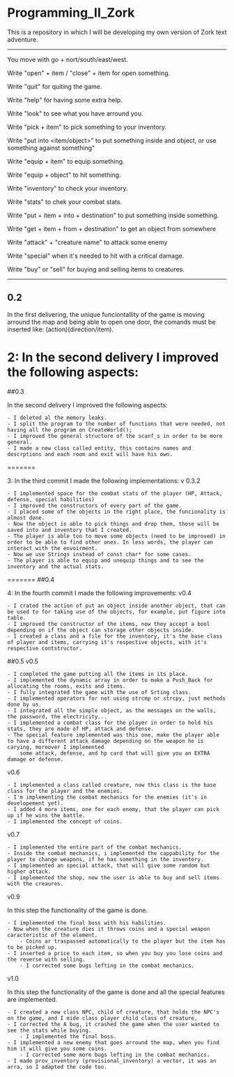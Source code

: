 # Programming_II_Zork
This is a repository in which I will be developing my own version of Zork text adventure.
___
You move with go + nort/south/east/west.

Write "open" + item / "close" + item for open something. 

Write "quit" for quiting the game. 

Write "help" for having some extra help. 

Write "look" to see what you have arround you. 

Write "pick + item" to pick something to your inventory. 

Write "put <item> into <item/object>" to put something inside and object, or use something against something"

Write "equip + item" to equip something.

Write "equip + object" to hit something.

Write "inventory" to check your inventory.

Write "stats" to chek your combat stats.

Write "put + item + into + destination" to put something inside something.

Write "get + item + from + destination" to get an object from somewhere

Write "attack" + "creature name" to attack some enemy

Write "special" when it's needed to hit with a critical damage. 

Write "buy" or "sell" for buying and selling items to creatures. 
___
## 0.2

In the first delivering, the unique funciontallity of the game is moving arround the map and being able to open one door, the comands 
must be inserted like: (action)(direction/item). 


2: In the second delivery I improved the following aspects: 
=======
##0.3

In the second delivery I improved the following aspects: 

	- I deleted al the memory leaks. 
	- I split the program to the number of functions that were needed, not having all the program on CreateWorld();
	- I improved the general structure of the scanf_s in order to be more general. 
	- I made a new class called entity, this contains names and descrptions and each room and exit will have his own.  

=======

3: In the third commit I made the following implementations: 
v 0.3.2

	- I implemented space for the combat stats of the player (HP, Attack, defense, special habilities)
	- I improved the constructors of every part of the game. 
	- I placed some of the objects in the right place, the funcionality is almost done. 
	- Now the object is able to pick things and drop them, those will be saved into and inventory that I created. 
	- The player is able too to move some objects (need to be improved) in order to be able to find other ones. In less words, the player can interact with the envoirment. 
	- Now we use Strings instead of const char* for some cases. 
	- The player is able to equip and unequip things and to see the inventory and the actual stats. 

=======
##0.4

4: In the fourth commit I made the following improvements: 
v0.4

	- I crated the action of put an object inside another object, that can be used to for taking use of the objects, for example, put figure into table.
	- I improved the constructor of the items, now they accept a bool depending on if the object can storage other objects inside. 
	- I created a class and a file for the inventory, it's the base class of player and items, carrying it's respective objects, with it's respective contstructor. 
	

##0.5
v0.5

	- I completed the game putting all the items in its place. 
	- I implemented the dynamic array in order to make a Push_Back for allocating the rooms, exits and items. 
	- I fully integrated the game with the use of Srting class.
	- I implemented operators for not using strcmp or strcpy, just methods done by us. 
	- I integrated all the simple object, as the messages on the walls, the password, the electricity... 
	- I implemented a combat class for the player in order to hold his stats, they are made of HP, attack and defense. 
	- The special feature implemented was this one, make the player able to have a different attack damage depending on the weapon he is carying, moreover I implemented
		some attack, defense, and hp card that will give you an EXTRA damage or defense. 

v0.6

	- I implemented a class called creature, now this class is the base class for the player and the enemies. 
	- I'm implementing the combat mechanics for the enemies (it's in developement yet). 
	- I added 4 more items, one for each enemy, that the player can pick up if he wins the battle.
	- I implemented the concept of coins. 
 
v0.7

	- I implemented the entire part of the combat mechanics.
	- Inside the combat mechanics, i implemented the cappability for the player to change weapons, if he has something in the inventory. 
	- I implemented an special attack, that will give some random but higher attack. 
	- I implemented the shop, now the user is able to buy and sell items with the creaures. 

v0.9

In this step the functionality of the game is done. 

	- I implemented the final boss with his habilities. 
	- Now when the creature dies it throws coins and a special weapon caracteristic of the element.
        - Coins ar traspassed automatically to the player but the item has to be picked up. 
	- I inserted a price to each item, so when you buy you lose coins and the reverse with selling. 
        - I corrected some bugs lefting in the combat mechanics. 

v1.0

In this step the functionality of the game is done and all the special features are implemented. 

	- I created a new class NPC, child of creature, that holds the NPC's on the game, and I mide class player child class of creature,
	- I corrected the A bug, it crashed the game when the user wanted to see the stats while buying.  
        - I implemented the final boss. 
	- I implemented a new enemy that goes arround the map, when you find him it will give you some coins. 
        - I corrected some more bugs lefting in the combat mechanics. 
	- I made prov_inventory (provisional_inventory) a vector, it was an arra, so I adapted the code too.



	 


